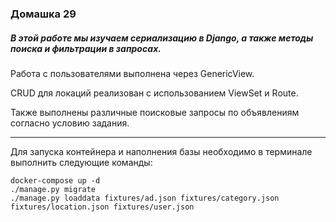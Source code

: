 ### Домашка 29

##### В этой работе мы изучаем сериализацию в Django, а также методы поиска и фильтрации в запросах.

Работа с пользователями выполнена через GenericView.

CRUD для локаций реализован с использованием ViewSet и Route.

Также выполнены различные поисковые запросы по объявлениям согласно условию задания.
___
Для запуска контейнера и наполнения базы необходимо в терминале выполнить следующие команды:
```
docker-compose up -d
./manage.py migrate
./manage.py loaddata fixtures/ad.json fixtures/category.json fixtures/location.json fixtures/user.json
```